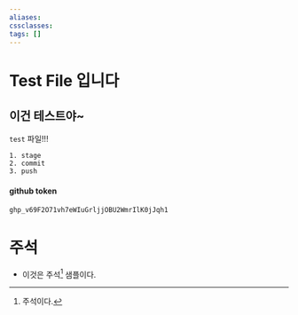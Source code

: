 ```yaml
---
aliases: 
cssclasses: 
tags: []
---
```


# Test File 입니다
## 이건 테스트야~
`test` 파일!!!


```
1. stage
2. commit
3. push
```

#### github token
`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`
# 주석
- 이것은 주석[^1] 샘플이다.

[^1]: 주석이다.
